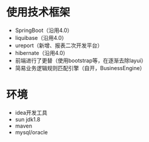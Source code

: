 # 使用技术框架
+ SpringBoot（沿用4.0）
+ liquibase（沿用4.0）
+ ureport（新增、报表二次开发平台）
+ hibernate（沿用4.0）
+ 前端进行了更替（使用bootstrap等，在逐渐去除layui）
+ 简易业务逻辑规则匹配引擎（自开，BusinessEngine）
# 环境
+ idea开发工具
+ sun jdk1.8
+ maven
+ mysql/oracle